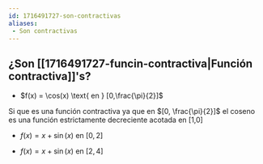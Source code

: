 ```yaml
---
id: 1716491727-son-contractivas
aliases:
 - Son contractivas
---
```



## ¿Son [[1716491727-funcin-contractiva|Función contractiva]]'s?

- $f(x) = \cos(x) \text{ en } [0,\frac{\pi}{2}]$

Si que es una función contractiva ya que en $[0, \frac{\pi}{2}]$ el coseno es una función estrictamente decreciente acotada en [1,0]

- $f(x) = x + \sin(x) \text{ en } [0,2]$



- $f(x) = x + \sin(x) \text{ en } [2,4]$
